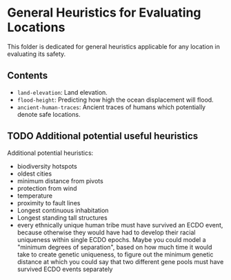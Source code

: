 # General Heuristics for Evaluating Locations

This folder is dedicated for general heuristics applicable for any location in evaluating its safety.

## Contents

- `land-elevation`: Land elevation.
- `flood-height`: Predicting how high the ocean displacement will flood.
- `ancient-human-traces`: Ancient traces of humans which potentially denote safe locations.

## TODO Additional potential useful heuristics

Additional potential heuristics:
- biodiversity hotspots
- oldest cities
- minimum distance from pivots
- protection from wind
- temperature
- proximity to fault lines
- Longest continuous inhabitation
- Longest standing tall structures
- every ethnically unique human tribe must have survived an ECDO event, because otherwise they would have had to develop their racial uniqueness within single ECDO epochs. Maybe you could model a "minimum degrees of separation", based on how much time it would take to create genetic uniqueness, to figure out the minimum genetic distance at which you could say that two different gene pools must have survived ECDO events separately
